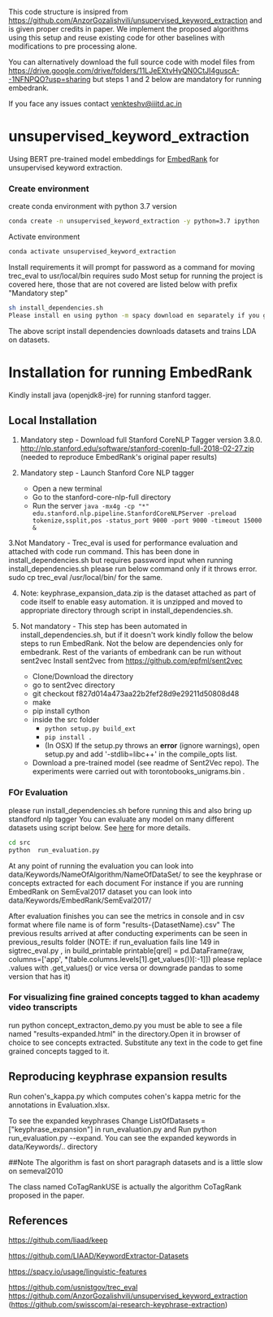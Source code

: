 This code structure is  insipred from https://github.com/AnzorGozalishvili/unsupervised_keyword_extraction and is given proper credits in paper. We implement the proposed algorithms using this setup and reuse existing code for other baselines with modifications to pre processing alone.

You can alternatively download the full source code with model files from https://drive.google.com/drive/folders/11LJeEXtvHyQN0CtJI4guscA--1NFNPQO?usp=sharing but steps 1 and 2 below are mandatory for running embedrank.

If you face any issues contact venkteshv@iiitd.ac.in
# unsupervised_keyword_extraction
Using BERT pre-trained model embeddings for [EmbedRank](https://github.com/swisscom/ai-research-keyphrase-extraction) for unsupervised keyword extraction.


###  Create environment
create conda environment with python 3.7 version
```bash
conda create -n unsupervised_keyword_extraction -y python=3.7 ipython
```

Activate environment
```bash
conda activate unsupervised_keyword_extraction
```

Install requirements it will prompt for password as a command for moving trec_eval to usr/local/bin requires sudo
Most setup for running the project is covered here, those that are not covered are listed below with prefix "Mandatory step"
```bash
sh install_dependencies.sh
Please install en using python -m spacy download en separately if you get the error when running the run_evaluation.py  script.

```
The above script install dependencies downloads datasets 
and trains LDA on datasets.

# Installation for running EmbedRank

Kindly install java (openjdk8-jre) for running stanford tagger.
## Local Installation

1. Mandatory step -  Download full Stanford CoreNLP Tagger version 3.8.0.
http://nlp.stanford.edu/software/stanford-corenlp-full-2018-02-27.zip (needed to reproduce EmbedRank's original paper results)




2.  Mandatory step - Launch Stanford Core NLP tagger
    * Open a new terminal
    * Go to the stanford-core-nlp-full directory
    * Run the server `java -mx4g -cp "*" edu.stanford.nlp.pipeline.StanfordCoreNLPServer -preload tokenize,ssplit,pos -status_port 9000 -port 9000 -timeout 15000 & `

3.Not Mandatory -  Trec_eval is used for performance evaluation and attached with code run command. This has been done in install_dependencies.sh but requires password input when running install_dependencies.sh please run below command only if it throws error.
   sudo cp trec_eval /usr/local/bin/ for the same.

4. Note: keyphrase_expansion_data.zip is the dataset attached as part of code itself to enable easy automation. it is unzipped and moved to appropriate directory through script in install_dependencies.sh.

5. Not mandatory - This step has been automated in install_dependencies.sh, but if it doesn't work kindly follow the below steps
to run EmbedRank. Not the below are dependencies only for embedrank. Rest of the variants of embedrank can be run without sent2vec
 Install sent2vec from 
https://github.com/epfml/sent2vec
    * Clone/Download the directory
    * go to sent2vec directory
    * git checkout f827d014a473aa22b2fef28d9e29211d50808d48
    * make
    * pip install cython
    * inside the src folder 
        * ``python setup.py build_ext``
        * ``pip install . ``
        * (In OSX) If the setup.py throws an **error** (ignore warnings), open setup.py and add '-stdlib=libc++' in the compile_opts list.        
    * Download a pre-trained model (see readme of Sent2Vec repo). The experiments were carried out with torontobooks_unigrams.bin .

### FOr  Evaluation
please run install_dependencies.sh before running this and also bring up standford nlp tagger
You can evaluate any  model on many different datasets using script below. See [here](run_evaluation.py) for more details. 
```bash
cd src
python  run_evaluation.py
```
At any point of running the evaluation you can look into data/Keywords/NameOfAlgorithm/NameOfDataSet/ to see the 
keyphrase or concepts extracted for each document
For instance if you are running EmbedRank on SemEval2017 dataset
you can look into 
data/Keywords/EmbedRank/SemEval2017/

After evaluation finishes you can see the metrics in console and in csv format where file name is of form "results-{DatasetName}.csv"
The previous results arrived at after conducting experiments can be seen in previous_results folder
(NOTE: if run_evaluation fails line 149 in sigtrec_eval.py , in build_printable printable[qrel] = pd.DataFrame(raw, columns=['app', *(table.columns.levels[1].get_values())[:-1]]) please replace   .values with .get_values() or vice versa or downgrade pandas to some version that has it)


### For visualizing fine grained concepts tagged to khan academy video transcripts
run  python concept_extracton_demo.py
you must be able to see a file named "results-expanded.html"
in the directory.Open it in browser of choice to see concepts extracted.
Substitute any text in the code to get fine grained concepts tagged to it.

## Reproducing keyphrase expansion results
Run cohen's_kappa.py which computes cohen's kappa metric for the annotations in Evaluation.xlsx.

To see the expanded keyphrases
Change ListOfDatasets = ["keyphrase_expansion"] in run_evaluation.py and Run python run_evaluation.py --expand. You can see the expanded keywords in data/Keywords/.. directory


##Note 
The algorithm is fast on short paragraph datasets and is a little slow on semeval2010

The class named CoTagRankUSE is actually the  algorithm CoTagRank  proposed in the paper.
## References

https://github.com/liaad/keep

https://github.com/LIAAD/KeywordExtractor-Datasets

https://spacy.io/usage/linguistic-features

https://github.com/usnistgov/trec_eval
https://github.com/AnzorGozalishvili/unsupervised_keyword_extraction
(https://github.com/swisscom/ai-research-keyphrase-extraction)
